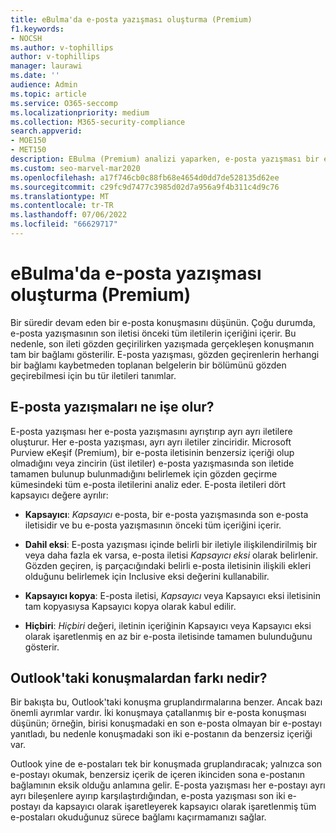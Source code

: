 ```yaml
---
title: eBulma'da e-posta yazışması oluşturma (Premium)
f1.keywords:
- NOCSH
ms.author: v-tophillips
author: v-tophillips
manager: laurawi
ms.date: ''
audience: Admin
ms.topic: article
ms.service: O365-seccomp
ms.localizationpriority: medium
ms.collection: M365-security-compliance
search.appverid:
- MOE150
- MET150
description: EBulma (Premium) analizi yaparken, e-posta yazışması bir e-posta konuşmasını ayrıştırıp her iletiyi farklı kategorilere ayırır.
ms.custom: seo-marvel-mar2020
ms.openlocfilehash: a17f746cb0c88fb68e4654d0dd7de528135d62ee
ms.sourcegitcommit: c29fc9d7477c3985d02d7a956a9f4b311c4d9c76
ms.translationtype: MT
ms.contentlocale: tr-TR
ms.lasthandoff: 07/06/2022
ms.locfileid: "66629717"
---
```

# <a name="email-threading-in-ediscovery-premium"></a>eBulma'da e-posta yazışması oluşturma (Premium)

Bir süredir devam eden bir e-posta konuşmasını düşünün. Çoğu durumda, e-posta yazışmasının son iletisi önceki tüm iletilerin içeriğini içerir. Bu nedenle, son ileti gözden geçirilirken yazışmada gerçekleşen konuşmanın tam bir bağlamı gösterilir. E-posta yazışması, gözden geçirenlerin herhangi bir bağlamı kaybetmeden toplanan belgelerin bir bölümünü gözden geçirebilmesi için bu tür iletileri tanımlar.

## <a name="what-does-email-threading-do"></a>E-posta yazışmaları ne işe olur?

E-posta yazışması her e-posta yazışmasını ayrıştırıp ayrı ayrı iletilere oluşturur. Her e-posta yazışması, ayrı ayrı iletiler zinciridir. Microsoft Purview eKeşif (Premium), bir e-posta iletisinin benzersiz içeriği olup olmadığını veya zincirin (üst iletiler) e-posta yazışmasında son iletide tamamen bulunup bulunmadığını belirlemek için gözden geçirme kümesindeki tüm e-posta iletilerini analiz eder. E-posta iletileri dört kapsayıcı değere ayrılır:

- **Kapsayıcı**: *Kapsayıcı* e-posta, bir e-posta yazışmasında son e-posta iletisidir ve bu e-posta yazışmasının önceki tüm içeriğini içerir.

- **Dahil eksi**: E-posta yazışması içinde belirli bir iletiyle ilişkilendirilmiş bir veya daha fazla ek varsa, e-posta iletisi *Kapsayıcı eksi* olarak belirlenir. Gözden geçiren, iş parçacığındaki belirli e-posta iletisinin ilişkili ekleri olduğunu belirlemek için Inclusive eksi değerini kullanabilir. 

- **Kapsayıcı kopya**: E-posta iletisi, *Kapsayıcı* veya Kapsayıcı eksi iletisinin tam kopyasıysa Kapsayıcı kopya olarak kabul edilir. 

- **Hiçbiri**: *Hiçbiri* değeri, iletinin içeriğinin Kapsayıcı veya Kapsayıcı eksi olarak işaretlenmiş en az bir e-posta iletisinde tamamen bulunduğunu gösterir.

## <a name="how-is-it-different-from-conversations-in-outlook"></a>Outlook'taki konuşmalardan farkı nedir?

Bir bakışta bu, Outlook'taki konuşma gruplandırmalarına benzer. Ancak bazı önemli ayrımlar vardır. İki konuşmaya çatallanmış bir e-posta konuşması düşünün; örneğin, birisi konuşmadaki en son e-posta olmayan bir e-postayı yanıtladı, bu nedenle konuşmadaki son iki e-postanın da benzersiz içeriği var.

Outlook yine de e-postaları tek bir konuşmada gruplandıracak; yalnızca son e-postayı okumak, benzersiz içerik de içeren ikinciden sona e-postanın bağlamının eksik olduğu anlamına gelir. E-posta yazışması her e-postayı ayrı ayrı bileşenlere ayırıp karşılaştırdığından, e-posta yazışması son iki e-postayı da kapsayıcı olarak işaretleyerek kapsayıcı olarak işaretlenmiş tüm e-postaları okuduğunuz sürece bağlamı kaçırmamanızı sağlar.
